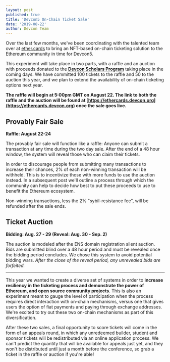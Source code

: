```yaml
---
layout: post
published: true
title: 'Devcon5 On-Chain Ticket Sale'
date: '2019-08-22'
author: Devcon Team
---
```


Over the last few months, we've been coordinating with the talented team over at [ether.cards](https://ether.cards) to bring an NFT-based on-chain ticketing solution to the Ethereum community in time for Devcon5.

This experiment will take place in two parts, with a raffle and an auction with proceeds donated to the **[Devcon Scholars Program](https://blog.ethereum.org/2019/08/20/announcing-the-devcon-scholars-program/)** taking place in the coming days. We have committed 100 tickets to the raffle and 50 to the auction this year, and we plan to extend the availability of on-chain ticketing options next year.

**The raffle will begin at 5:00pm GMT on August 22. The link to both the raffle and the auction will be found at [https://ethercards.devcon.org](https://ethercards.devcon.org) once the sale goes live.**

## Provably Fair Sale

**Raffle: August 22-24**

The provably fair sale will function like a raffle: Anyone can submit a transaction at any time during the two day sale. After the end of a 48 hour window, the system will reveal those who can claim their tickets.

In order to discourage people from submitting many transactions to increase their chances, 2% of each non-winning transaction will be withheld. This is to incentivize those with more funds to use the auction instead. In a subsequent post we'll outline a process through which the community can help to decide how best to put these proceeds to use to benefit the Ethereum ecosystem.

Non-winning transactions, less the 2% "sybil-resistance fee", will be refunded after the sale ends.

## Ticket Auction

**Bidding: Aug. 27 - 29 (Reveal: Aug. 30 - Sep. 2)**

The auction is modeled after the ENS domain registration silent auction. Bids are submitted blind over a 48 hour period and must be revealed once the bidding period concludes. We chose this system to avoid potential bidding wars. *After the close of the reveal period, any unrevealed bids are forfeited.*

***

This year we wanted to create a diverse set of systems in order to **increase resiliency in the ticketing process and demonstrate the power of Ethereum, and open source community projects**. This is also an experiment meant to gauge the level of participation when the process requires direct interaction with on-chain mechanisms, versus one that gives users the option of fiat payments and paying through exchange addresses. We're excited to try out these two on-chain mechanisms as part of this diversification.

After these two sales, a final opportunity to score tickets will come in the form of an appeals round, in which any unredeemed builder, student and sponsor tickets will be redistributed via an online application process. We can't predict the quantity that will be available for appeals just yet, and they won't be distributed until just a month before the conference, so grab a ticket in the raffle or auction if you're able!
